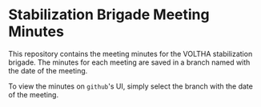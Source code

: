 # Stabilization Brigade Meeting Minutes

This repository contains the meeting minutes for the VOLTHA stabilization
brigade. The minutes for each meeting are saved in a branch named with the date
of the meeting.

To view the minutes on `github`'s UI, simply select the branch with the date of
the meeting.
